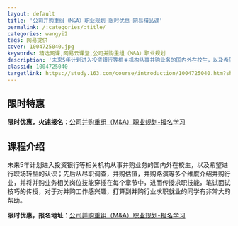 ```yaml
---
layout: default
title: '公司并购重组（M&A）职业规划-限时优惠-网易精品课'
permalink: /:categories/:title/
categories: wangyi2
tags: 网易提供
cover: 1004725040.jpg
keywords: 精选网课,网易云课堂,公司并购重组（M&A）职业规划
description: '未来5年计划进入投资银行等相关机构从事并购业务的国内外在校生，以及希望进行职场转型的认识；先后从尽职调查，并购估值，并购'
classid: 1004725040
targetlink: https://study.163.com/course/introduction/1004725040.htm?share=1&shareId=1025206652&utm_campaign=share&utm_medium=iphoneShare&utm_source=&utm_u=1025206652
---
```


## 限时特惠

**限时优惠，火速报名**：[公司并购重组（M&A）职业规划-报名学习](https://study.163.com/course/introduction/1004725040.htm?share=1&shareId=1025206652&utm_campaign=share&utm_medium=iphoneShare&utm_source=&utm_u=1025206652)

## 课程介绍

未来5年计划进入投资银行等相关机构从事并购业务的国内外在校生，以及希望进行职场转型的认识；先后从尽职调查，并购估值，并购路演等多个维度介绍并购行业，并将并购业务相关岗位技能穿插在每个章节中，进而传授求职技能，笔试面试技巧的传授，对于对并购工作感兴趣，打算到并购行业求职就业的同学有非常大的帮助。

**限时优惠，报名地址**：[公司并购重组（M&A）职业规划-报名学习](https://study.163.com/course/introduction/1004725040.htm?share=1&shareId=1025206652&utm_campaign=share&utm_medium=iphoneShare&utm_source=&utm_u=1025206652)

